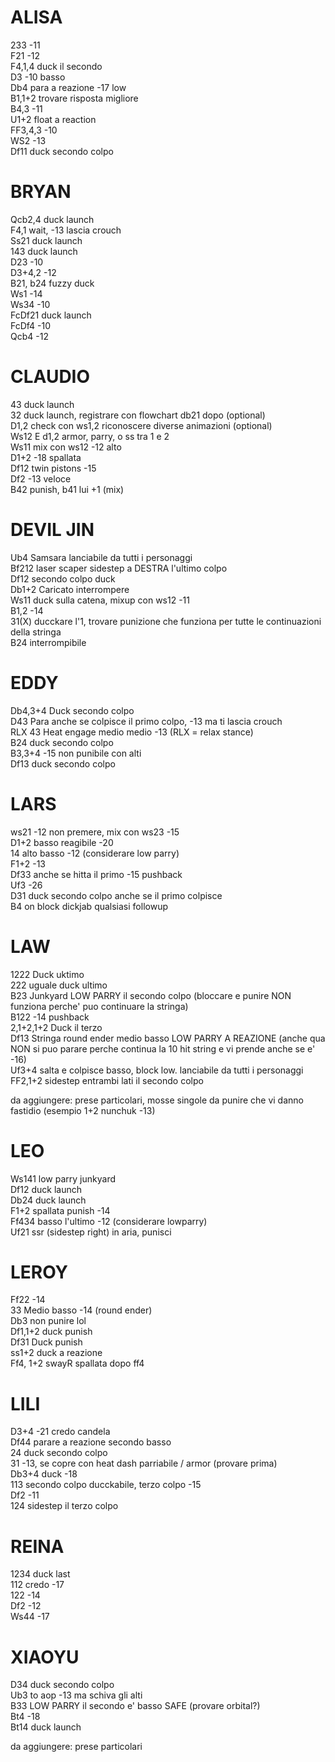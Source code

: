 # ALISA

233 -11  
F21 -12  
F4,1,4 duck il secondo  
D3 -10 basso   
Db4 para a reazione -17 low  
B1,1+2 trovare risposta migliore  
B4,3 -11  
U1+2 float a reaction   
FF3,4,3 -10  
WS2 -13   
Df11 duck secondo colpo

# BRYAN

Qcb2,4 duck launch  
F4,1 wait, -13 lascia crouch  
Ss21 duck launch  
143 duck launch  
D23 -10  
D3+4,2 -12  
B21, b24 fuzzy duck   
Ws1 -14  
Ws34 -10  
FcDf21 duck launch  
FcDf4 -10  
Qcb4 -12  

# CLAUDIO 

43 duck launch   
32 duck launch, registrare con flowchart db21 dopo (optional)  
D1,2 check con ws1,2 riconoscere diverse animazioni (optional)  
Ws12 E d1,2 armor, parry, o ss tra 1 e 2  
Ws11 mix con ws12 -12 alto  
D1+2 -18 spallata   
Df12 twin pistons -15  
Df2 -13 veloce  
B42 punish, b41 lui +1 (mix)  

# DEVIL JIN

Ub4 Samsara lanciabile da tutti i personaggi  
Bf212 laser scaper sidestep a DESTRA l'ultimo colpo   
Df12 secondo colpo duck  
Db1+2 Caricato interrompere  
Ws11 duck sulla catena, mixup con ws12 -11   
B1,2 -14  
31(X) ducckare l'1, trovare punizione che funziona per tutte le   continuazioni della stringa  
B24 interrompibile  

# EDDY

Db4,3+4 Duck secondo colpo  
D43 Para anche se colpisce il primo colpo, -13 ma ti lascia crouch  
RLX 43 Heat engage medio medio -13 (RLX = relax stance)  
B24 duck secondo colpo  
B3,3+4 -15 non punibile con alti  
Df13 duck secondo colpo  

# LARS

ws21 -12 non premere, mix con ws23 -15  
D1+2 basso reagibile -20  
14 alto basso -12 (considerare low parry)  
F1+2 -13  
Df33 anche se hitta il primo -15 pushback  
Uf3 -26  
D31 duck secondo colpo anche se il primo colpisce  
B4 on block dickjab qualsiasi followup  

# LAW

1222 Duck uktimo  
222 uguale duck ultimo  
B23 Junkyard LOW PARRY il secondo colpo (bloccare e punire NON funziona perche' puo continuare la stringa)  
B122 -14 pushback  
2,1+2,1+2 Duck il terzo  
Df13 Stringa round ender medio basso LOW PARRY A REAZIONE (anche qua NON si puo parare perche continua la 10 hit string e vi prende anche se e' -16)  
Uf3+4 salta e colpisce basso, block low. lanciabile da tutti i personaggi  
FF2,1+2 sidestep entrambi lati il secondo colpo  

da aggiungere: prese particolari, mosse singole da punire che vi danno fastidio (esempio 1+2 nunchuk -13)

# LEO

Ws141 low parry junkyard  
Df12 duck launch  
Db24 duck launch   
F1+2 spallata punish -14  
Ff434 basso l'ultimo -12 (considerare lowparry)  
Uf21 ssr (sidestep right) in aria, punisci  

# LEROY

Ff22 -14  
33 Medio basso -14 (round ender)  
Db3 non punire lol  
Df1,1+2 duck punish  
Df31 Duck punish  
ss1+2 duck a reazione  
Ff4, 1+2 swayR spallata dopo ff4  

# LILI

D3+4 -21 credo candela  
Df44 parare a reazione secondo basso  
24 duck secondo colpo  
31 -13, se copre con heat dash parriabile / armor (provare prima)  
Db3+4 duck -18  
113 secondo colpo ducckabile, terzo colpo -15  
Df2 -11  
124 sidestep il terzo colpo

# REINA

1234 duck last  
112 credo -17  
122 -14  
Df2 -12  
Ws44 -17  

# XIAOYU

D34 duck secondo colpo  
Ub3 to aop -13 ma schiva gli alti  
B33 LOW PARRY il secondo e' basso SAFE (provare orbital?)  
Bt4 -18  
Bt14 duck launch  

da aggiungere: prese particolari